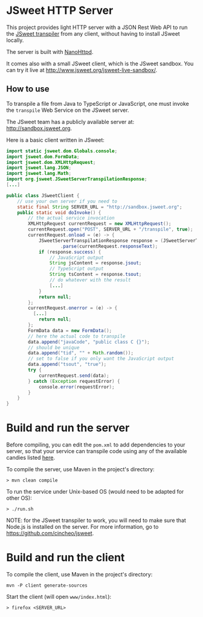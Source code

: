 # JSweet HTTP Server

This project provides light HTTP server with a JSON Rest Web API to run the [JSweet transpiler](https://github.com/cincheo/jsweet) from any client, without having to install JSweet locally.

The server is built with [NanoHttpd](https://github.com/NanoHttpd/nanohttpd).

It comes also with a small JSweet client, which is the JSweet sandbox. You can try it live at http://www.jsweet.org/jsweet-live-sandbox/. 

## How to use

To transpile a file from Java to TypeScript or JavaScript, one must invoke the ``transpile`` Web Service on the JSweet server.

The JSweet team has a publicly available server at: http://sandbox.jsweet.org.

Here is a basic client written in JSweet:

```java
import static jsweet.dom.Globals.console;
import jsweet.dom.FormData;
import jsweet.dom.XMLHttpRequest;
import jsweet.lang.JSON;
import jsweet.lang.Math;
import org.jsweet.JSweetServerTranspilationResponse;
[...]

public class JSweetClient {
	// use your own server if you need to
	static final String SERVER_URL = "http://sandbox.jsweet.org";
	public static void doInvoke() { 
		// the actual service invocation
		XMLHttpRequest currentRequest = new XMLHttpRequest();
		currentRequest.open("POST", SERVER_URL + "/transpile", true);
		currentRequest.onload = (e) -> {
			JSweetServerTranspilationResponse response = (JSweetServerTranspilationResponse) JSON
					.parse(currentRequest.responseText);
			if (response.success) {
				// JavaScript output
  				String jsContent = response.jsout;
				// TypeScript output
				String tsContent = response.tsout;
				// do whatever with the result
				[...]
			}
			return null;
		};
		currentRequest.onerror = (e) -> {
		  [...]
			return null;
		};
		FormData data = new FormData();
		// here the actual code to transpile
		data.append("javaCode", "public class C {}");
		// should be unique
		data.append("tid", "" + Math.random());
		// set to false if you only want the JavaScript output
		data.append("tsout", "true");
		try {
			currentRequest.send(data);
		} catch (Exception requestError) {
			console.error(requestError);
		}
	}
}
```

# Build and run the server

Before compiling, you can edit the ``pom.xml`` to add dependencies to your server, so that your service can transpile code using any of the available candies listed [here](http://www.jsweet.org/candies-releases/).

To compile the server, use Maven in the project's directory:

```
> mvn clean compile
```

To run the service under Unix-based OS (would need to be adapted for other OS):

```
> ./run.sh
```

NOTE: for the JSweet transpiler to work, you will need to make sure that Node.js is installed on the server. For more information, go to https://github.com/cincheo/jsweet.

# Build and run the client

To compile the client, use Maven in the project's directory:

```
mvn -P client generate-sources
```

Start the client (will open ``www/index.html``):

```
> firefox <SERVER_URL>
```
